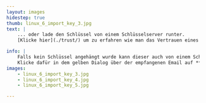 ```yaml
---
layout: images
hidestep: true
thumb: linux_6_import_key_3.jpg
text: |
    ... oder lade den Schlüssel von einem Schlüsselserver runter.  
    [Klicke hier](./trust/) um zu erfahren wie man das Vertrauen eines empfangenen Schlüssels festlegt.

info: |
    Falls kein Schlüssel angehängt wurde kann dieser auch von einem Schlüsselserver geladen werden.  
    Klicke dafür in dem gelben Dialog über der empfangenen Email auf **Details** und auf **Schlüssel importieren**. Der Vorgegebene Schlüsselserver kann in den meisten Fällen beibehalten werden.
images:
    - linux_6_import_key_3.jpg
    - linux_6_import_key_4.jpg
    - linux_6_import_key_5.jpg

---
```

